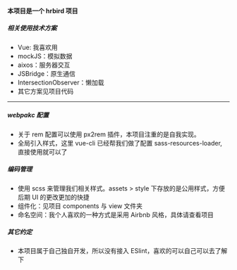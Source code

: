 #### 本项目是一个 hrbird 项目

##### 相关使用技术方案
+ Vue: 我喜欢用
+ mockJS：模拟数据
+ aixos：服务器交互
+ JSBridge：原生通信
+ IntersectionObserver：懒加载
+ 其它方案见项目代码

--------

##### webpakc 配置
+ 关于 rem 配置可以使用 px2rem 插件，本项目注重的是自我实现。
+ 全局引入样式，这里 vue-cli 已经帮我们做了配置 sass-resources-loader, 直接使用就可以了

##### 编码管理
+ 使用 scss 来管理我们相关样式。assets > style 下存放的是公用样式，方便后期 UI 的更改更加的快捷
+ 组件化：见项目 components 与 view 文件夹
+ 命名空间：我个人喜欢的一种方式是采用 Airbnb 风格，具体请查看项目

##### 其它约定
+ 本项目属于自己独自开发，所以没有接入 ESlint，喜欢的可以自己可以去了解下 